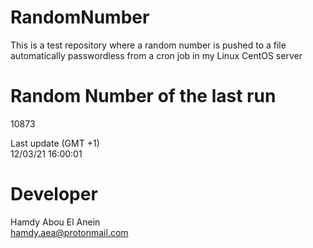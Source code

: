 # RandomNumber    
This is a test repository where a random number is pushed to a file automatically passwordless from a cron job in my Linux CentOS server    
# Random Number of the last run   
10873
      
Last update (GMT +1)    
12/03/21 16:00:01
# Developer    
Hamdy Abou El Anein   
hamdy.aea@protonmail.com
